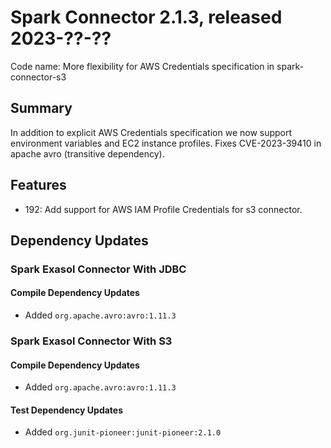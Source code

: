 # Spark Connector 2.1.3, released 2023-??-??

Code name: More flexibility for AWS Credentials specification in spark-connector-s3

## Summary
In addition to explicit AWS Credentials specification we now support environment variables and EC2 instance profiles.
Fixes CVE-2023-39410 in apache avro (transitive dependency).

## Features

* 192: Add support for AWS IAM Profile Credentials for s3 connector.

## Dependency Updates

### Spark Exasol Connector With JDBC

#### Compile Dependency Updates

* Added `org.apache.avro:avro:1.11.3`

### Spark Exasol Connector With S3

#### Compile Dependency Updates

* Added `org.apache.avro:avro:1.11.3`

#### Test Dependency Updates

* Added `org.junit-pioneer:junit-pioneer:2.1.0`
